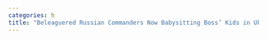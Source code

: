```yaml
---
categories: h
title: "Beleaguered Russian Commanders Now Babysitting Boss’ Kids in Ukraine"
---
```

